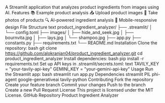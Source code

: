 A Streamlit application that analyzes product ingredients from images using AI.
Features
📚 Example product analysis
📤 Upload product images
📸 Take photos of products
🔍 AI-powered ingredient analysis
📱 Mobile-responsive design
File Structure
text
product_ingredient_analyzer/
├── .streamlit/
│   └── config.toml
├── images/
│   ├── hide_and_seek.jpg
│   ├── bournvita.jpg
│   ├── lays.jpg
│   └── shampoo.jpg
├── app.py
├── constants.py
├── requirements.txt
└── README.md
Installation
Clone the repository:
bash
git clone https://github.com/alokranjan04/product_ingredient_analyzer.git
cd product_ingredient_analyzer
Install dependencies:
bash
pip install -r requirements.txt
Set up API keys in .streamlit/secrets.toml:
text
TAVILY_KEY = "your-tavily-api-key"
GEMINI_KEY = "your-gemini-api-key"
Usage
Run the Streamlit app:
bash
streamlit run app.py
Dependencies
streamlit
PIL
phi-agent
google-generativeai
tavily-python
Contributing
Fork the repository
Create your feature branch
Commit your changes
Push to the branch
Create a new Pull Request
License
This project is licensed under the MIT License.
GitHub Repository
Product Ingredient Analyzer
